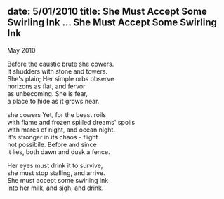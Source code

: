 date: 5/01/2010
title: She Must Accept Some Swirling Ink
...
She Must Accept Some Swirling Ink
---------------------------------
May 2010

Before the caustic brute she cowers.  
It shudders with stone and towers.  
She's plain; Her simple orbs observe  
horizons as flat, and fervor  
as unbecoming. She is fear,  
a place to hide as it grows near.  

she cowers Yet, for the beast roils  
with flame and frozen spilled dreams' spoils  
with mares of night, and ocean night.  
It's stronger in its chaos - flight  
not possibile. Before and since  
it lies, both dawn and dusk a fence.  

Her eyes must drink it to survive,  
she must stop stalling, and arrive.  
She must accept some swirling ink  
into her milk, and sigh, and drink.  
